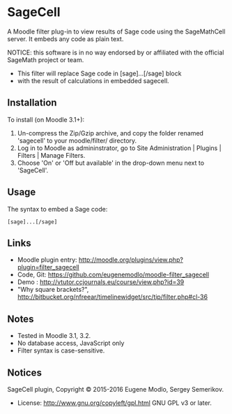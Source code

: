 SageCell
========

A Moodle filter plug-in to view results of Sage code using the SageMathCell server. 
It embeds any code as plain text.

NOTICE: this software is in no way endorsed by or affiliated with the official SageMath project or team.

 *  This filter will replace Sage code in [sage]...[/sage] block 
 *  with the result of calculations in embedded sagecell.

Installation
------------
To install (on Moodle 3.1+):

1. Un-compress the Zip/Gzip archive, and copy the folder renamed 'sagecell' to your moodle/filter/ directory.
2. Log in to Moodle as admininstrator, go to Site Administration | Plugins | Filters | Manage Filters.
3. Choose 'On' or 'Off but available' in the drop-down menu next to 'SageCell'.

Usage
-----
The syntax to embed a Sage code:

    [sage]...[/sage]

Links
-----
* Moodle plugin entry: <http://moodle.org/plugins/view.php?plugin=filter_sagecell>
* Code, Git: <https://github.com/eugenemodlo/moodle-filter_sagecell>
* Demo : <http://vtutor.ccjournals.eu/course/view.php?id=39>
* "Why square brackets?", <http://bitbucket.org/nfreear/timelinewidget/src/tip/filter.php#cl-36>

Notes
-----
* Tested in Moodle 3.1, 3.2.
* No database access, JavaScript only
* Filter syntax is case-sensitive.

Notices
-------
SageCell plugin, Copyright © 2015-2016 Eugene Modlo, Sergey Semerikov.

* License: <http://www.gnu.org/copyleft/gpl.html> GNU GPL v3 or later.
